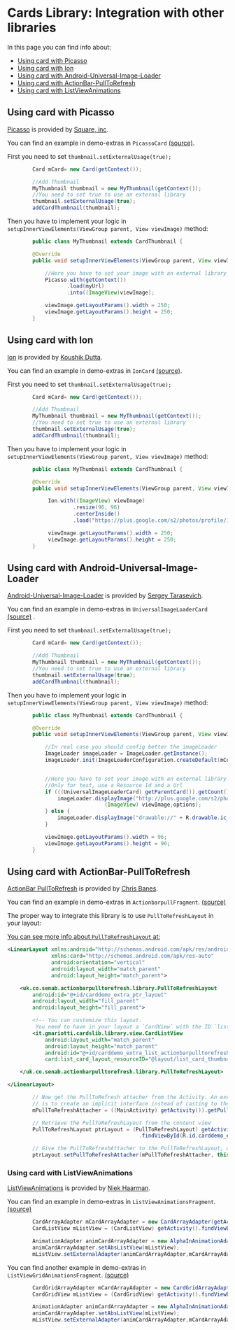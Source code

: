 # Cards Library: Integration with other libraries

In this page you can find info about:

* [Using card with Picasso](#using-card-with-picasso)
* [Using card with Ion](#using-card-with-ion)
* [Using card with Android-Universal-Image-Loader](#using-card-with-android-universal-image-loader)
* [Using card with ActionBar-PullToRefresh](#using-card-with-actionbar-pulltorefresh)
* [Using card with ListViewAnimations](#using-card-with-listviewanimations)

## Using card with Picasso

[Picasso][1] is provided by [Square, inc][2].

You can find an example in demo-extras in `PicassoCard` [(source)](https://github.com/gabrielemariotti/cardslib/tree/master/demo/extras/src/main/java/it/gmariotti/cardslib/demo/extras/fragment/PicassoFragment.java).

First you need to set  `thumbnail.setExternalUsage(true);`

``` java
        Card mCard= new Card(getContext());

        //Add Thumbnail
        MyThumbnail thumbnail = new MyThumbnail(getContext());
        //You need to set true to use an external library
        thumbnail.setExternalUsage(true);
        addCardThumbnail(thumbnail);
```

Then you have to implement your logic in `setupInnerViewElements(ViewGroup parent, View viewImage)` method:

``` java
        public class MyThumbnail extends CardThumbnail {

        @Override
        public void setupInnerViewElements(ViewGroup parent, View viewImage) {

            //Here you have to set your image with an external library
            Picasso.with(getContext())
                   .load(myUrl)
                   .into((ImageView)viewImage);

            viewImage.getLayoutParams().width = 250;
            viewImage.getLayoutParams().height = 250;
        }
```

## Using card with Ion

[Ion][3] is provided by [Koushik Dutta][4].

You can find an example in demo-extras in `IonCard`  [(source)](https://github.com/gabrielemariotti/cardslib/tree/master/demo/extras/src/main/java/it/gmariotti/cardslib/demo/extras/fragment/IonFragment.java).

First you need to set  `thumbnail.setExternalUsage(true);`

``` java
        Card mCard= new Card(getContext());

        //Add Thumbnail
        MyThumbnail thumbnail = new MyThumbnail(getContext());
        //You need to set true to use an external library
        thumbnail.setExternalUsage(true);
        addCardThumbnail(thumbnail);
```

Then you have to implement your logic in `setupInnerViewElements(ViewGroup parent, View viewImage)` method:

``` java
        public class MyThumbnail extends CardThumbnail {

        @Override
        public void setupInnerViewElements(ViewGroup parent, View viewImage) {

             Ion.with((ImageView) viewImage)
                     .resize(96, 96)
                     .centerInside()
                     .load("https://plus.google.com/s2/photos/profile/114432517923423045208?sz=96");

             viewImage.getLayoutParams().width = 250;
             viewImage.getLayoutParams().height = 250;
        }
```


## Using card with Android-Universal-Image-Loader

[Android-Universal-Image-Loader][5] is provided by [Sergey Tarasevich][6].

You can find an example in demo-extras in `UniversalImageLoaderCard`  [(source)](https://github.com/gabrielemariotti/cardslib/tree/master/demo/extras/src/main/java/it/gmariotti/cardslib/demo/extras/fragment/UniversalImageLoaderFragment.java) .

First you need to set  `thumbnail.setExternalUsage(true);`

``` java
        Card mCard= new Card(getContext());

        //Add Thumbnail
        MyThumbnail thumbnail = new MyThumbnail(getContext());
        //You need to set true to use an external library
        thumbnail.setExternalUsage(true);
        addCardThumbnail(thumbnail);
```
Then you have to implement your logic in `setupInnerViewElements(ViewGroup parent, View viewImage)` method:

``` java
        public class MyThumbnail extends CardThumbnail {

        @Override
        public void setupInnerViewElements(ViewGroup parent, View viewImage) {

            //In real case you should config better the imageLoader
            ImageLoader imageLoader = ImageLoader.getInstance();
            imageLoader.init(ImageLoaderConfiguration.createDefault(mContext));


            //Here you have to set your image with an external library
            //Only for test, use a Resource Id and a Url
            if (((UniversalImageLoaderCard) getParentCard()).getCount() % 2 == 0) {
                imageLoader.displayImage("http://plus.google.com/s2/photos/profile/114432517923423045208?sz=96",
                               (ImageView) viewImage,options);
            } else {
                imageLoader.displayImage("drawable://" + R.drawable.ic_tris, (ImageView) viewImage,options);
            }

            viewImage.getLayoutParams().width = 96;
            viewImage.getLayoutParams().height = 96;
        }
```


## Using card with ActionBar-PullToRefresh

[ActionBar PullToRefresh][7] is provided by [Chris Banes][8].

You can find an example in demo-extras in `ActionbarpullFragment`. [(source)](https://github.com/gabrielemariotti/cardslib/tree/master/demo/extras/src/main/java/it/gmariotti/cardslib/demo/extras/fragment/ActionbarpullFragment.java)

The proper way to integrate this library is to use `PullToRefreshLayout` in your layout:

[You can see more info about `PullToRefreshLayout` at:](https://github.com/chrisbanes/ActionBar-PullToRefresh#pulltorefreshlayout)

``` xml
<LinearLayout xmlns:android="http://schemas.android.com/apk/res/android"
              xmlns:card="http://schemas.android.com/apk/res-auto"
              android:orientation="vertical"
              android:layout_width="match_parent"
              android:layout_height="match_parent">

    <uk.co.senab.actionbarpulltorefresh.library.PullToRefreshLayout
        android:id="@+id/carddemo_extra_ptr_layout"
        android:layout_width="fill_parent"
        android:layout_height="fill_parent">

        <!-- You can customize this layout.
         You need to have in your layout a `CardView` with the ID `list_cardId` -->
        <it.gmariotti.cardslib.library.view.CardListView
            android:layout_width="match_parent"
            android:layout_height="match_parent"
            android:id="@+id/carddemo_extra_list_actionbarpulltorefresh"
            card:list_card_layout_resourceID="@layout/list_card_thumbnail_layout"/>

    </uk.co.senab.actionbarpulltorefresh.library.PullToRefreshLayout>

</LinearLayout>
```

``` java
        // Now get the PullToRefresh attacher from the Activity. An exercise to the reader
        // is to create an implicit interface instead of casting to the concrete Activity
        mPullToRefreshAttacher = ((MainActivity) getActivity()).getPullToRefreshAttacher();

        // Retrieve the PullToRefreshLayout from the content view
        PullToRefreshLayout ptrLayout = (PullToRefreshLayout) getActivity()
                                          .findViewById(R.id.carddemo_extra_ptr_layout);

        // Give the PullToRefreshAttacher to the PullToRefreshLayout, along with a refresh listener.
        ptrLayout.setPullToRefreshAttacher(mPullToRefreshAttacher, this);
```

### Using card with ListViewAnimations

[ListViewAnimations][9] is provided by [Niek Haarman][10].

You can find an example in demo-extras in `ListViewAnimationsFragment`. [(source)](https://github.com/gabrielemariotti/cardslib/tree/master/demo/extras/src/main/java/it/gmariotti/cardslib/demo/extras/fragment/ListViewAnimationsFragment.java)

``` java
        CardArrayAdapter mCardArrayAdapter = new CardArrayAdapter(getActivity(), cards);
        CardListView mListView = (CardListView) getActivity().findViewById(R.id.carddemo_extra_list_viewanimations);

        AnimationAdapter animCardArrayAdapter = new AlphaInAnimationAdapter(mCardArrayAdapter);
        animCardArrayAdapter.setAbsListView(mListView);
        mListView.setExternalAdapter(animCardArrayAdapter,mCardArrayAdapter);
```

You can find another example in demo-extras in `ListViewGridAnimationsFragment`. [(source)](https://github.com/gabrielemariotti/cardslib/tree/master/demo/extras/src/main/java/it/gmariotti/cardslib/demo/extras/fragment/ListViewGridAnimationsFragment.java)

``` java
        CardGridArrayAdapter mCardArrayAdapter = new CardGridArrayAdapter(getActivity(), cards);
        CardGridView mListView = (CardGridView) getActivity().findViewById(R.id.carddemo_extra_grid_viewanimations);

        AnimationAdapter animCardArrayAdapter = new AlphaInAnimationAdapter(mCardArrayAdapter);
        animCardArrayAdapter.setAbsListView(mListView);
        mListView.setExternalAdapter(animCardArrayAdapter,mCardArrayAdapter);
```




 [1]: https://github.com/square/picasso
 [2]: http://square.github.io/
 [3]: https://github.com/koush/ion
 [4]: http://koush.com/
 [5]: https://github.com/nostra13/Android-Universal-Image-Loader
 [6]: http://nostra13android.blogspot.it/
 [7]: https://github.com/chrisbanes/ActionBar-PullToRefresh
 [8]: http://chris.banes.me/
 [9]: https://github.com/nhaarman/ListViewAnimations
 [10]: https://plus.google.com/+NiekHaarman
